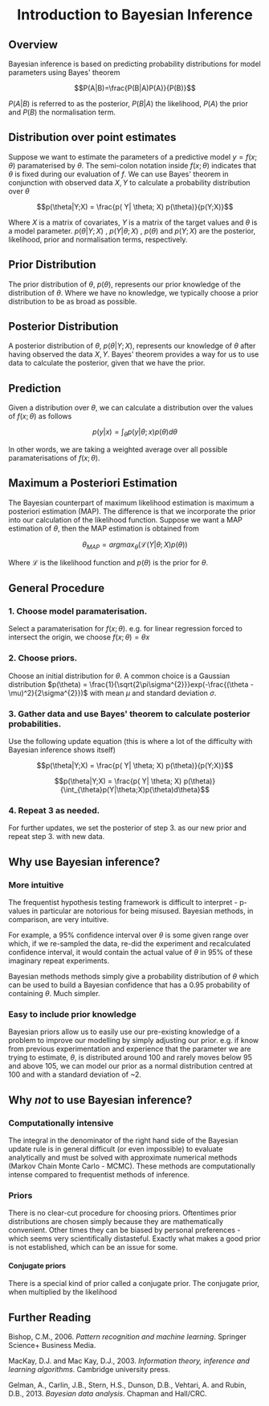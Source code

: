 
# <center>Introduction to Bayesian Inference</center>

## Overview
Bayesian inference is based on predicting probability distributions for model parameters using Bayes' theorem

$$P(A|B)=\frac{P(B|A)P(A)}{P(B)}$$

$P(A|B)$ is referred to as the posterior, $P(B|A)$ the likelihood, $P(A)$ the prior and $P(B)$ the normalisation term.

## Distribution over point estimates
Suppose we want to estimate the parameters of a predictive model $y=f(x;\theta)$ paramaterised by $\theta$. The semi-colon notation inside $f(x;\theta)$ indicates that $\theta$ is fixed during our evaluation of $f$. We can use Bayes' theorem in conjunction with observed data $X, Y$ to calculate a probability distribution over $\theta$

$$p(\theta|Y;X) = \frac{p( Y| \theta; X) p(\theta)}{p(Y;X)}$$

Where 
$X$
is a matrix of covariates, 
$Y$
is a matrix of the target values and 
$\theta$ 
is a model parameter. 
$p(\theta|Y;X)$
, 
$p( Y| \theta; X)$
, 
$p(\theta)$
 and 
$p(Y;X)$
 are the posterior, likelihood, prior and normalisation terms, respectively.


## Prior Distribution
The prior distribution of $\theta$, $p(\theta)$, represents our prior knowledge of the distribution of $\theta$. Where we have no knowledge, we typically choose a prior distribution to be as broad as possible.

## Posterior Distribution
A posterior distribution of $\theta$, $p(\theta|Y;X)$, represents our knowledge of $\theta$ after having observed the data $X, Y$. Bayes' theorem provides a way for us to use data to calculate the posterior, given that we have the prior.

## Prediction
Given a distribution over $\theta$, we can calculate a distribution over the values of $f(x;\theta)$ as follows

$$p(y|x) = \int_{\theta}p(y|\theta;x)p(\theta)d\theta $$

In other words, we are taking a weighted average over all possible paramaterisations of $f(x;\theta)$.

## Maximum a Posteriori Estimation
The Bayesian counterpart of maximum likelihood estimation is maximum a posteriori estimation (MAP). The difference is that we incorporate 
the prior into our calculation of the likelihood function. Suppose we want a MAP estimation of $\theta$, then the MAP estimation is obtained from

$$ \theta_{MAP} = argmax_{\theta}(\mathcal{L}(Y | \theta;X) p(\theta)) $$

Where $\mathcal{L}$ is the likelihood function and $p(\theta)$ is the prior for $\theta$.

## General Procedure

### 1. Choose model paramaterisation.
Select a paramaterisation for $f(x;\theta)$. e.g. for linear regression forced to intersect the origin, we choose $f(x;\theta)=\theta x$

### 2. Choose priors.
Choose an initial distribution for $\theta$. A common choice is a Gaussian distribution $p(\theta) = \frac{1}{\sqrt{2\pi\sigma^{2}}}exp(-\frac{(\theta - \mu)^2}{2\sigma^{2}})$ with mean $\mu$ and standard deviation $\sigma$.

### 3. Gather data and use Bayes' theorem to calculate posterior probabilities.
Use the following update equation (this is where a lot of the difficulty with Bayesian inference shows itself)

$$p(\theta|Y;X) = \frac{p( Y| \theta; X) p(\theta)}{p(Y;X)}$$

$$p(\theta|Y;X) = \frac{p( Y| \theta; X) p(\theta)}{\int_{\theta}p(Y|\theta;X)p(\theta)d\theta}$$

### 4. Repeat 3 as needed.
For further updates, we set the posterior of step 3. as our new prior and repeat step 3. with new data.

## Why use Bayesian inference?

### More intuitive
The frequentist hypothesis testing framework is difficult to interpret - p-values in particular are notorious for being misused. Bayesian methods, in comparison, are very intuitive. 

For example, a 95% confidence interval over $\theta$ is some given range over which, if we re-sampled the data, re-did the experiment and recalculated confidence interval, it would contain the actual value of $\theta$ in 95% of these imaginary repeat experiments.

Bayesian methods methods simply give a probability distribution of $\theta$ which can be used to build a Bayesian confidence that has a 0.95 probability of containing $\theta$. Much simpler.

### Easy to include prior knowledge
Bayesian priors allow us to easily use our pre-existing knowledge of a problem to improve our modelling by simply adjusting our prior. e.g. if know from previous experimentation and experience that the parameter we are trying to estimate, $\theta$, is distributed around 100 and rarely moves below 95 and above 105, we can model our prior as a normal distribution centred at 100 and with a standard deviation of ~2.

## Why *not* to use Bayesian inference?

### Computationally intensive
The integral in the denominator of the right hand side of the Bayesian update rule is in general difficult (or even impossible) to evaluate analytically and must be solved with approximate numerical methods (Markov Chain Monte Carlo - MCMC). These methods are computationally intense compared to frequentist methods of inference.

### Priors
There is no clear-cut procedure for choosing priors. Oftentimes prior distributions are chosen simply because they are mathematically convenient. Other times they can be biased by personal preferences - which seems very scientifically distasteful. Exactly what makes a good prior is not established, which can be an issue for some.

#### Conjugate priors
There is a special kind of prior called a conjugate prior. The conjugate prior, when multiplied by the likelihood

## Further Reading

Bishop, C.M., 2006. *Pattern recognition and machine learning*. Springer Science+ Business Media.

MacKay, D.J. and Mac Kay, D.J., 2003. *Information theory, inference and learning algorithms*. Cambridge university press.

Gelman, A., Carlin, J.B., Stern, H.S., Dunson, D.B., Vehtari, A. and Rubin, D.B., 2013. *Bayesian data analysis*. Chapman and Hall/CRC.